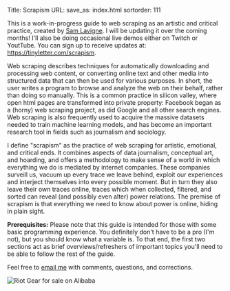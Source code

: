 Title: Scrapism
URL:
save_as: index.html
sortorder: 111


This is a work-in-progress guide to web scraping as an artistic and critical practice, created by <a href="https://lav.io">Sam Lavigne</a>. I will be updating it over the coming months! I'll also be doing occasional live demos either on Twitch or YoutTube. You can sign up to receive
updates at: <a href="https://tinyletter.com/scrapism">https://tinyletter.com/scrapism</a>.


Web scraping describes techniques for automatically downloading and processing web content, or converting online text and other media into structured data that can then be used for various purposes. In short, the user writes a program to browse and analyze the web on their behalf, rather than doing so manually. This is a common practice in silicon valley, where open html pages are transformed into private property: Facebook began as a (horny) web scraping project, as did Google and all other search engines. Web scraping is also frequently used to acquire the massive datasets needed to train machine learning models, and has become an important research tool in fields such as journalism and sociology.

I define "scrapism" as the practice of web scraping for artistic, emotional, and critical ends. It combines aspects of data journalism, conceptual art, and hoarding, and offers a methodology to make sense of a world in which everything we do is mediated by internet companies. These companies surveill us, vacuum up every trace we leave behind, exploit our experiences and interject themselves into every possible moment. But in turn they also leave their own traces online, traces which when collected, filtered, and sorted can reveal (and possibly even alter) power relations. The premise of scrapism is that everything we need to know about power is online, hiding in plain sight.

**Prerequisites:** Please note that this guide is intended for those with some basic programming experience. You definitely don't have to be a pro (I'm not), but you should know what a variable is. To that end, the first two sections act as brief overviews/refreshers of important topics you'll need to be able to follow the rest of the guide.

Feel free to <a href="mailto:lavigne@saaaam.com">email me</a> with comments, questions, and corrections.

![Riot Gear for sale on Alibaba]({static}/images/baba.jpg)
